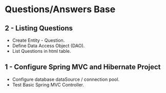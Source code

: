 Questions/Answers Base
======================

## 2 - Listing Questions
* Create Entity - Question.
* Define Data Access Object (DAO).
* List Questions in html table.

## 1 - Configure Spring MVC and Hibernate Project
* Configure database dataSource / connection pool.
* Test Basic Spring MVC Controller.
